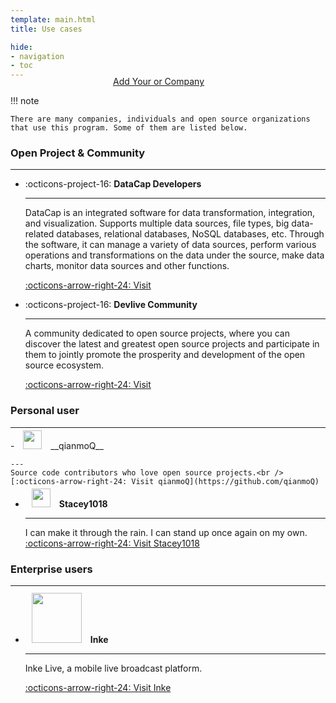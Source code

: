 ```yaml
---
template: main.html
title: Use cases

hide:
- navigation
- toc
---
```


<style>
.md-typeset h1 {
  text-align: center;
  font-weight: 1000;
}
</style>

<div class="font-center" style="text-align: center; margin-top: -20px; margin-left: -30px;">
  <a href="https://github.com/devlive-community/datacap/blob/dev/docs/docs/powered_by.md"> <i class="fa fa-plus"> </i> Add Your or Company</a>
</div>

!!! note

    There are many companies, individuals and open source organizations that use this program. Some of them are listed below.

### Open Project & Community

---

<div class="grid cards" markdown>

- :octicons-project-16: __DataCap Developers__

    ---

    DataCap is an integrated software for data transformation, integration, and visualization. Supports multiple data sources, file types, big data-related databases, relational databases, NoSQL databases, etc. Through the software, it can manage a variety of data sources, perform various operations and transformations on the data under the source, make data charts, monitor data sources and other functions.

    [:octicons-arrow-right-24: Visit](https://github.com/EdurtIO/datacap)

- :octicons-project-16: __Devlive Community__

    ---

    A community dedicated to open source projects, where you can discover the latest and greatest open source projects and participate in them to jointly promote the prosperity and development of the open source ecosystem.

    [:octicons-arrow-right-24: Visit](https://devlive.org)

</div>

### Personal user

---

<div class="grid cards" markdown>
- <img src="https://avatars.githubusercontent.com/u/20521442?v=4" width="30" style="margin: -10px 10px;" /> __qianmoQ__

    ---
    Source code contributors who love open source projects.<br />
    [:octicons-arrow-right-24: Visit qianmoQ](https://github.com/qianmoQ)

- <img src="https://avatars.githubusercontent.com/u/20924820?v=4" width="30" style="margin: -10px 10px;" /> __<span>Stacey1018</span>__

    ---
    I can make it through the rain. I can stand up once again on my own.<br />
    [:octicons-arrow-right-24: Visit Stacey1018](https://github.com/Stacey1018)
</div>

### Enterprise users

---

<div class="grid cards" markdown>

- <img src="https://img.ikstatic.cn/MTYwNDg4NzIzMzcxOSM2OTgjcG5n.png" width="80" style="margin: -3px 10px;" /> __Inke__

    ---

    Inke Live, a mobile live broadcast platform.

    [:octicons-arrow-right-24: Visit Inke](https://inke.cn/)

</div>

